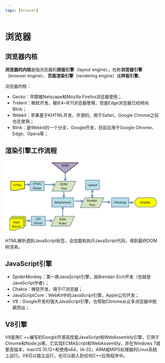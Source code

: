 ```yaml
---
tags: [browser]
---
```


# 浏览器

## 浏览器内核

**浏览器的内核**是指浏览器的**排版引擎**（layout engine），也称**浏览器引擎**（browser engine）、**页面渲染引擎**（rendering engine）或**样板引擎**。

浏览器内核：

- Gecko：早期被Netscape和Mozilla Firefox浏览器使用；
- Trident：微软开发，被IE4~IE11浏览器使用，但是Edge浏览器已经转向Blink；
- Webkit：苹果基于KHTML开发、开源的，用于Safari，Google Chrome之前也在使用；
- Blink：是Webkit的一个分支，Google开发，目前应用于Google Chrome、Edge、Opera等；

## 渲染引擎工作流程

![渲染引擎工作流程](assets/imgs/layout_engine.png)

HTML解析遇到JavaScript标签，会加载和执行JavaScript代码，得到最终DOM树渲染。

## JavaScript引擎

- SpiderMonkey：第一款JavaScript引擎，由Brendan Eich开发（也就是JavaScript作者）；
- Chakra：微软开发，用于IT浏览器；
- JavaScriptCore：WebKit中的JavaScript引擎，Apple公司开发；
- V8：Google开发的强大JavaScript引擎，也帮助Chrome从众多浏览器中脱颖而出；

## V8引擎

V8是用C ++编写的Google开源高性能JavaScript和WebAssembly引擎，它用于Chrome和Node.js等。它实现ECMAScript和WebAssembly，并在Windows 7或更高版本，macOS 10.12+和使用x64，IA-32，ARM或MIPS处理器的Linux系统上运行。V8可以独立运行，也可以嵌入到任何C++应用程序中。







